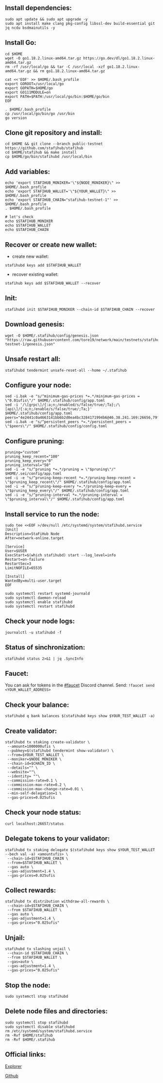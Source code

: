 ## Install dependencies:
```
sudo apt update && sudo apt upgrade -y
sudo apt install make clang pkg-config libssl-dev build-essential git jq ncdu bsdmainutils -y
```
## Install Go:
```
cd $HOME
wget -O go1.18.2.linux-amd64.tar.gz https://go.dev/dl/go1.18.2.linux-amd64.tar.gz
rm -rf /usr/local/go && tar -C /usr/local -xzf go1.18.2.linux-amd64.tar.gz && rm go1.18.2.linux-amd64.tar.gz

cat <<'EOF' >> $HOME/.bash_profile
export GOROOT=/usr/local/go
export GOPATH=$HOME/go
export GO111MODULE=on
export PATH=$PATH:/usr/local/go/bin:$HOME/go/bin
EOF

. $HOME/.bash_profile
cp /usr/local/go/bin/go /usr/bin
go version
```
## Clone git repository and install:
```
cd $HOME && git clone --branch public-testnet https://github.com/stafihub/stafihub
cd $HOME/stafihub && make install
cp $HOME/go/bin/stafihubd /usr/local/bin
```
## Add variables:
```
echo 'export STAFIHUB_MONIKER='\"${NODE_MONIKER}\" >> $HOME/.bash_profile
echo 'export STAFIHUB_WALLET='\"${YOUR_WALLET}\" >> $HOME/.bash_profile
echo 'export STAFIHUB_CHAIN="stafihub-testnet-1"' >> $HOME/.bash_profile
. $HOME/.bash_profile

# let's check
echo $STAFIHUB_MONIKER
echo $STAFIHUB_WALLET
echo $STAFIHUB_CHAIN
```
## Recover or create new wallet:
* create new wallet:
```
stafihubd keys add $STAFIHUB_WALLET
```
* recover existing wallet:
```
stafihub keys add $STAFIHUB_WALLET --recover
```
## Init:
```
stafihubd init $STAFIHUB_MONIKER --chain-id $STAFIHUB_CHAIN --recover
```
## Download genesis:
```
wget -O $HOME/.stafihub/config/genesis.json "https://raw.githubusercontent.com/tore19/network/main/testnets/stafihub-testnet-1/genesis.json"
```
## Unsafe restart all:
```
stafihubd tendermint unsafe-reset-all --home ~/.stafihub
```
## Configure your node:
```
sed -i.bak -e "s/^minimum-gas-prices *=.*/minimum-gas-prices = \"0.01ufis\"/" $HOME/.stafihub/config/app.toml
sed -i '/\[grpc\]/{:a;n;/enabled/s/false/true/;Ta};/\[api\]/{:a;n;/enable/s/false/true/;Ta;}' $HOME/.stafihub/config/app.toml
peers="4e2441c0a4663141bb6b2d0ea4bc3284171994b6@46.38.241.169:26656,79ffbd983ab6d47c270444f517edd37049ae4937@23.88.114.52:26656"
sed -i.bak -e "s/^persistent_peers *=.*/persistent_peers = \"$peers\"/" $HOME/.stafihub/config/config.toml
```
## Configure pruning:
```
pruning="custom"
pruning_keep_recent="100"
pruning_keep_every="0"
pruning_interval="50"
sed -i -e "s/^pruning *=.*/pruning = \"$pruning\"/" $HOME/.sei/config/app.toml
sed -i -e "s/^pruning-keep-recent *=.*/pruning-keep-recent = \"$pruning_keep_recent\"/" $HOME/.stafihub/config/app.toml
sed -i -e "s/^pruning-keep-every *=.*/pruning-keep-every = \"$pruning_keep_every\"/" $HOME/.stafihub/config/app.toml
sed -i -e "s/^pruning-interval *=.*/pruning-interval = \"$pruning_interval\"/" $HOME/.stafihub/config/app.toml
```
## Install service to run the node:
 ```
sudo tee <<EOF >/dev/null /etc/systemd/system/stafihubd.service
[Unit]
Description=StaFiHub Node
After=network-online.target

[Service]
User=$USER
ExecStart=$(which stafihubd) start --log_level=info
Restart=on-failure
RestartSec=3
LimitNOFILE=65535

[Install]
WantedBy=multi-user.target
EOF

sudo systemctl restart systemd-journald
sudo systemctl daemon-reload
sudo systemctl enable stafihubd
sudo systemctl restart stafihubd
```
## Check your node logs:
```
journalctl -u stafihubd -f
```
## Status of sinchronization:
```
stafihubd status 2>&1 | jq .SyncInfo
```
## Faucet:
You can ask for tokens in the [#faucet](https://discord.gg/uKSdyZ8z) Discord channel.
Send: `!faucet send <YOUR_WALLET_ADDRESS>`

## Сheck your balance:
```
stafihubd q bank balances $(stafihubd keys show $YOUR_TEST_WALLET -a)
```
## Create validator:
```
stafihubd tx staking create-validator \
 --amount=1000000ufis \
 --pubkey=$(stafihubd tendermint show-validator) \
 --from=$YOUR_TEST_WALLET \
 --moniker=$NODE_MONIKER \
 --chain-id=$CHAIN_ID \
 --details="" \
 --website=""\
 --identity= ""\
 --commission-rate=0.1 \
 --commission-max-rate=0.2 \
 --commission-max-change-rate=0.01 \
 --min-self-delegation=1 \
 --gas-prices=0.025ufis
 ```
 ## Check your node status:
 ```
 curl localhost:26657/status
 ```
## Delegate tokens to your validator:
```
stafihubd tx staking delegate $(stafihubd keys show $YOUR_TEST_WALLET --bech val -a) <amountufis> \
 --chain-id=$STAFIHUB_CHAIN \
 --from=$STAFIHUB_WALLET \
 --gas auto \
 --gas-adjustment=1.4 \
 --gas-prices=0.025ufis
```
## Collect rewards:
```
stafihubd tx distribution withdraw-all-rewards \
 --chain-id=$STAFIHUB_CHAIN \
 --from $STAFIHUB_WALLET \
 --gas auto \
 --gas-adjustment=1.4 \
 --gas-prices="0.025ufis"
```
## Unjail:
```
stafihubd tx slashing unjail \
 --chain-id $STAFIHUB_CHAIN \ 
 --from $STAFIHUB_WALLET \ 
 --gas=auto \ 
 --gas-adjustment=1.4 \
 --gas-prices="0.025ufis"
```
## Stop the node:
```
sudo systemctl stop stafihubd
```
## Delete node files and directories:
```
sudo systemctl stop stafihubd
sudo systemctl disable stafihubd
rm /etc/systemd/system/stafihubd.service
rm -Rvf $HOME/stafihub
rm -Rvf $HOME/.stafihub
```
## Official links:
[Explorer](https://testnet-explorer.stafihub.io/stafi-hub-testnet/staking)

[Github](https://github.com/stafihub/network/tree/main/testnets)
